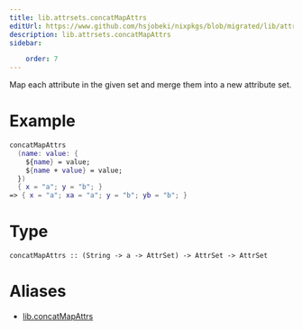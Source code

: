 ```yaml
---
title: lib.attrsets.concatMapAttrs
editUrl: https://www.github.com/hsjobeki/nixpkgs/blob/migrated/lib/attrsets.nix#L160C20
description: lib.attrsets.concatMapAttrs
sidebar:

    order: 7
---
```


Map each attribute in the given set and merge them into a new attribute set.

# Example

```nix
concatMapAttrs
  (name: value: {
    ${name} = value;
    ${name + value} = value;
  })
  { x = "a"; y = "b"; }
=> { x = "a"; xa = "a"; y = "b"; yb = "b"; }
```

# Type

```
concatMapAttrs :: (String -> a -> AttrSet) -> AttrSet -> AttrSet
```


# Aliases

- [lib.concatMapAttrs](/nix-doc-comments/reference/lib/lib-concatmapattrs)


